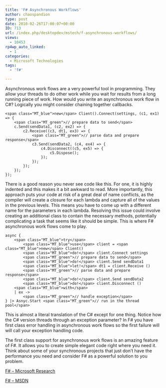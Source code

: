 ```yaml
---
title: 'F# Asynchronous Workflows'
author: chaospandion
type: post
date: 2010-02-26T17:00:07+00:00
ID: 713
url: /index.php/desktopdev/mstech/f-asynchronous-workflows/
views:
  - 10453
rp4wp_auto_linked:
  - 1
categories:
  - Microsoft Technologies
tags:
  - 'f#'

---
```

Asynchronous work flows are a very powerful tool in programming. They allow your threads to do other work while you wait for results from a long running piece of work. How would you write an asynchronous work flow in C#? Logically you might consider chaining together callbacks.

    
    <span class="MT_blue">new</span> Client().Connect(settings, (c1, ex1) => {
        <span class="MT_green">// prepare data to send</span>
        c.Send(sendData1, (c2, ex2) => {
            c2.Receive((c3, dt1, ex3) => {
                <span class="MT_green">// parse data and prepare response</span>
                c3.Send(sendData2, (c4, ex4) => {
                    c4.Disconnect((c5, ex5) => {
                        c5.Dispose();
                    });
                });
            });
        });
    });
    

There is a good reason you never see code like this. For one, it is highly indented and this makes it a bit awkward to read. More importantly, this approach puts your code at risk of a great deal of name conflicts, as the compiler will create a closure for each lambda and capture all of the values in the previous levels. This means you have to come up with a different name for the parameters in each lambda. Resolving this issue could involve creating an additional class to contain the necessary methods, potentially complicating a task that seems like it should be simple. This is where F# asynchronous work flows come to play.

    
    async {
        <span class="MT_blue">try</span>
            <span class="MT_blue">use</span> client = <span class="MT_blue">new</span> Client()
            <span class="MT_blue">do!</span> client.Connect settings
            <span class="MT_green">// prepare data to send</span>
            <span class="MT_blue">do!</span> client.Send sendData1
            <span class="MT_blue">let!</span> dt1 = client.Receive ()
            <span class="MT_green">// parse data and prepare response</span>
            <span class="MT_blue">do!</span> client.Send sendData2
            <span class="MT_blue">do!</span> client.Disconnect ()
        <span class="MT_blue">with</span>
        | ex ->
            <span class="MT_green">// handle exception</span>       
    } |> Asnyc.Start <span class="MT_green">// run in the thread pool</span> 
    



This is almost a literal translation of the C# except for one thing. Notice how the C# version threads through an exception parameter? In F# you have first class error handling in asynchronous work flows so the first failure will will call your exception handling code.

The first class support for asynchronous work flows is an amazing feature of F#. It allows you to create simple elegant code right where you need it. Think about some of your synchronous projects that just don&#8217;t have the performance you need and consider F# as a powerful solution to you problem.

[F# &#8211; Microsoft Research][1]
  
[F# &#8211; MSDN][2]

 [1]: http://research.microsoft.com/en-us/um/cambridge/projects/fsharp/
 [2]: http://msdn.microsoft.com/en-us/fsharp/default.aspx